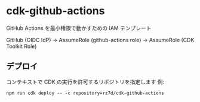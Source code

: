 # cdk-github-actions

GitHub Actions を最小権限で動かすための IAM テンプレート

GitHub (OIDC IdP) → AssumeRole (github-actions role) → AssumeRole (CDK Toolkit Role)


## デプロイ

コンテキストで CDK の実行を許可するリポジトリを指定します
例:

```
npm run cdk deploy -- -c repository=rz7d/cdk-github-actions
```

